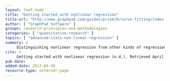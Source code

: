 ```yaml
---
layout: leaf-node
title: "Getting started with nonlinear regression"
title-url: "http://www.graphpad.com/guides/prism/6/curve-fitting/index.htm?stat_other_kinds_of_regression.htm"
author: [ "GraphPad Software" ]
groups: research-principles-and-methodologies
categories: [ "quantitative-research" ]
topics: [ "advanced-stats-non-linear-regression" ]
summary: >
     Distinguishing nonlinear regression from other kinds of regression
cite: >
     Getting started with nonlinear regression (n.d.). Retrieved April 30, 2017, from http://www.graphpad.com/guides/prism/6/curve-fitting/index.htm?stat_other_kinds_of_regression.htm
pub-date: 
added-date: 2017-04-30
resource-type: external-page
---
```

